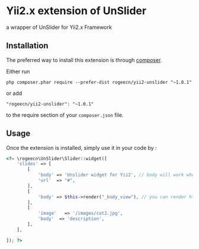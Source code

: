 Yii2.x extension of UnSlider 
=============================
a wrapper of UnSlider for Yii2.x Framework

Installation
------------

The preferred way to install this extension is through [composer](http://getcomposer.org/download/).

Either run

```
php composer.phar require --prefer-dist rogeecn/yii2-unslider "~1.0.1"
```

or add

```
"rogeecn/yii2-unslider": "~1.0.1"
```

to the require section of your `composer.json` file.


Usage
-----

Once the extension is installed, simply use it in your code by  :

```php
<?= \rogeecn\UnSlider\Slider::widget([
    'slides' => [
        [
            'body' => 'Unslider widget for Yii2', // body will work when image field is not exist
            'url'  => "#",
        ],
        [
            'body' => $this->render("_body_view"), // you can render html instead
        ],
        [
            'image'   => '/images/cat2.jpg',
            'body'  => 'description',
        ],
    ],

]); ?>
```
